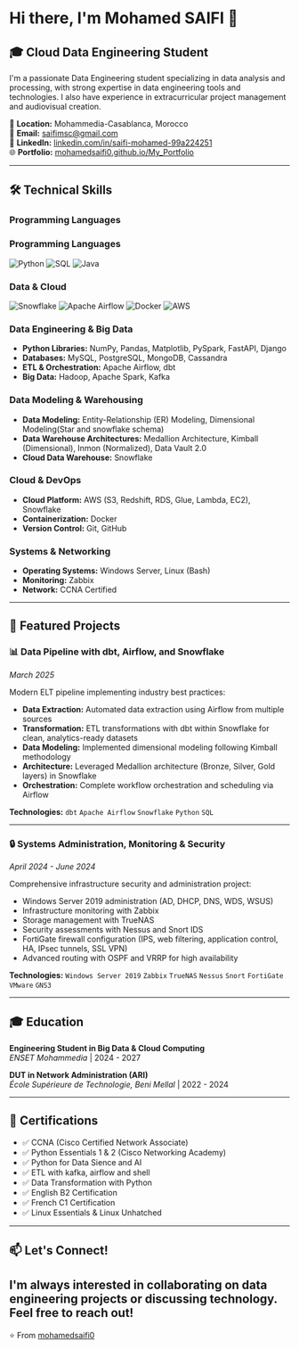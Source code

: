 # Hi there, I'm Mohamed SAIFI 👋

## 🎓 Cloud Data Engineering Student

I'm a passionate Data Engineering student specializing in data analysis and processing, with strong expertise in data engineering tools and technologies. I also have experience in extracurricular project management and audiovisual creation.

📍 **Location:** Mohammedia-Casablanca, Morocco  
📧 **Email:** saifimsc@gmail.com  
💼 **LinkedIn:** [linkedin.com/in/saifi-mohamed-99a224251](https://www.linkedin.com/in/saifi-mohamed-99a224251/)  
🌐 **Portfolio:** [mohamedsaifi0.github.io/My_Portfolio](https://mohamedsaifi0.github.io/My_Portfolio/)

---

## 🛠️ Technical Skills

### Programming Languages
### Programming Languages
![Python](https://img.shields.io/badge/-Python-3776AB?style=for-the-badge&logo=python&logoColor=white)
![SQL](https://img.shields.io/badge/-SQL-4479A1?style=for-the-badge&logo=mysql&logoColor=white)
![Java](https://img.shields.io/badge/-Java-007396?style=for-the-badge&logo=java&logoColor=white)

### Data & Cloud
![Snowflake](https://img.shields.io/badge/-Snowflake-29B5E8?style=for-the-badge&logo=snowflake&logoColor=white)
![Apache Airflow](https://img.shields.io/badge/-Apache%20Airflow-017CEE?style=for-the-badge&logo=apacheairflow&logoColor=white)
![Docker](https://img.shields.io/badge/-Docker-2496ED?style=for-the-badge&logo=docker&logoColor=white)
![AWS](https://img.shields.io/badge/-AWS-232F3E?style=for-the-badge&logo=amazonaws&logoColor=white)

### Data Engineering & Big Data
- **Python Libraries:** NumPy, Pandas, Matplotlib, PySpark, FastAPI, Django
- **Databases:** MySQL, PostgreSQL, MongoDB, Cassandra
- **ETL & Orchestration:** Apache Airflow, dbt
- **Big Data:** Hadoop, Apache Spark, Kafka

### Data Modeling & Warehousing
- **Data Modeling:** Entity-Relationship (ER) Modeling, Dimensional Modeling(Star and snowflake schema)
- **Data Warehouse Architectures:** Medallion Architecture, Kimball (Dimensional), Inmon (Normalized), Data Vault 2.0
- **Cloud Data Warehouse:** Snowflake

### Cloud & DevOps
- **Cloud Platform:** AWS (S3, Redshift, RDS, Glue, Lambda, EC2), Snowflake
- **Containerization:** Docker
- **Version Control:** Git, GitHub

### Systems & Networking
- **Operating Systems:** Windows Server, Linux (Bash)
- **Monitoring:** Zabbix
- **Network:** CCNA Certified

---

## 🚀 Featured Projects

### 📊 Data Pipeline with dbt, Airflow, and Snowflake
*March 2025*

Modern ELT pipeline implementing industry best practices:
- **Data Extraction:** Automated data extraction using Airflow from multiple sources
- **Transformation:** ETL transformations with dbt within Snowflake for clean, analytics-ready datasets
- **Data Modeling:** Implemented dimensional modeling following Kimball methodology
- **Architecture:** Leveraged Medallion architecture (Bronze, Silver, Gold layers) in Snowflake
- **Orchestration:** Complete workflow orchestration and scheduling via Airflow

**Technologies:** `dbt` `Apache Airflow` `Snowflake` `Python` `SQL`

---

### 🔒 Systems Administration, Monitoring & Security
*April 2024 - June 2024*

Comprehensive infrastructure security and administration project:
- Windows Server 2019 administration (AD, DHCP, DNS, WDS, WSUS)
- Infrastructure monitoring with Zabbix
- Storage management with TrueNAS
- Security assessments with Nessus and Snort IDS
- FortiGate firewall configuration (IPS, web filtering, application control, HA, IPsec tunnels, SSL VPN)
- Advanced routing with OSPF and VRRP for high availability

**Technologies:** `Windows Server 2019` `Zabbix` `TrueNAS` `Nessus` `Snort` `FortiGate` `VMware` `GNS3`

---

## 🎓 Education

**Engineering Student in Big Data & Cloud Computing**  
*ENSET Mohammedia* | 2024 - 2027

**DUT in Network Administration (ARI)**  
*École Supérieure de Technologie, Beni Mellal* | 2022 - 2024

---

## 📜 Certifications

- ✅ CCNA (Cisco Certified Network Associate)
- ✅ Python Essentials 1 & 2 (Cisco Networking Academy)
- ✅ Python for Data Sience and AI
- ✅ ETL with kafka, airflow and shell
- ✅ Data Transformation with Python
- ✅ English B2 Certification
- ✅ French C1 Certification
- ✅ Linux Essentials & Linux Unhatched

---

## 📫 Let's Connect!

I'm always interested in collaborating on data engineering projects or discussing technology. Feel free to reach out!
---

⭐️ From [mohamedsaifi0](https://github.com/mohamedsaifi0)


